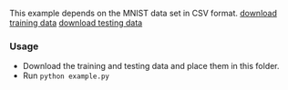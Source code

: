 This example depends on the MNIST data set in CSV format.
[download training data](https://pjreddie.com/media/files/mnist_train.csv)
[download testing data](https://pjreddie.com/media/files/mnist_test.csv)


### Usage

 - Download the training and testing data and place them in this folder.
 - Run `python example.py`
 